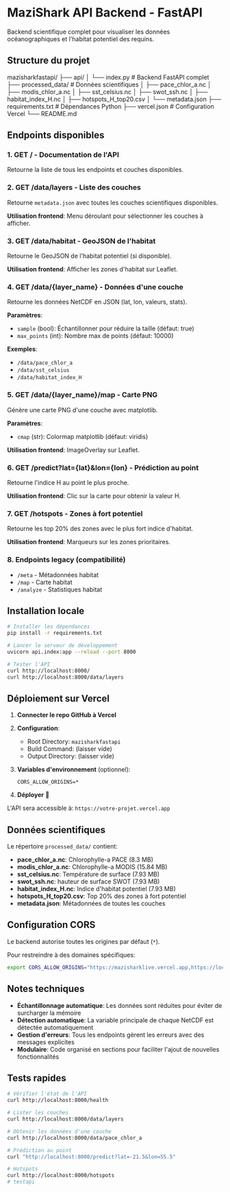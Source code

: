 # MaziShark API Backend - FastAPI

Backend scientifique complet pour visualiser les données océanographiques et l'habitat potentiel des requins.

## Structure du projet

mazisharkfastapi/
├── api/
│   └── index.py          # Backend FastAPI complet
├── processed_data/       # Données scientifiques
│   ├── pace_chlor_a.nc
│   ├── modis_chlor_a.nc
│   ├── sst_celsius.nc
│   ├── swot_ssh.nc
│   ├── habitat_index_H.nc
│   ├── hotspots_H_top20.csv
│   └── metadata.json
├── requirements.txt      # Dépendances Python
├── vercel.json          # Configuration Vercel
└── README.md

## Endpoints disponibles

### 1. **GET /** - Documentation de l'API
Retourne la liste de tous les endpoints et couches disponibles.

### 2. **GET /data/layers** - Liste des couches
Retourne `metadata.json` avec toutes les couches scientifiques disponibles.

**Utilisation frontend**: Menu déroulant pour sélectionner les couches à afficher.

### 3. **GET /data/habitat** - GeoJSON de l'habitat
Retourne le GeoJSON de l'habitat potentiel (si disponible).

**Utilisation frontend**: Afficher les zones d'habitat sur Leaflet.

### 4. **GET /data/{layer_name}** - Données d'une couche
Retourne les données NetCDF en JSON (lat, lon, valeurs, stats).

**Paramètres**:
- `sample` (bool): Échantillonner pour réduire la taille (défaut: true)
- `max_points` (int): Nombre max de points (défaut: 10000)

**Exemples**:
- `/data/pace_chlor_a`
- `/data/sst_celsius`
- `/data/habitat_index_H`

### 5. **GET /data/{layer_name}/map** - Carte PNG
Génère une carte PNG d'une couche avec matplotlib.

**Paramètres**:
- `cmap` (str): Colormap matplotlib (défaut: viridis)

**Utilisation frontend**: ImageOverlay sur Leaflet.

### 6. **GET /predict?lat={lat}&lon={lon}** - Prédiction au point
Retourne l'indice H au point le plus proche.

**Utilisation frontend**: Clic sur la carte pour obtenir la valeur H.

### 7. **GET /hotspots** - Zones à fort potentiel
Retourne les top 20% des zones avec le plus fort indice d'habitat.

**Utilisation frontend**: Marqueurs sur les zones prioritaires.

### 8. **Endpoints legacy** (compatibilité)
- `/meta` - Métadonnées habitat
- `/map` - Carte habitat
- `/analyze` - Statistiques habitat

## Installation locale

```bash
# Installer les dépendances
pip install -r requirements.txt

# Lancer le serveur de développement
uvicorn api.index:app --reload --port 8000

# Tester l'API
curl http://localhost:8000/
curl http://localhost:8000/data/layers
```

## Déploiement sur Vercel

1. **Connecter le repo GitHub à Vercel**
2. **Configuration**:
   - Root Directory: `mazisharkfastapi`
   - Build Command: (laisser vide)
   - Output Directory: (laisser vide)

3. **Variables d'environnement** (optionnel):
   ```
   CORS_ALLOW_ORIGINS=*
   ```

4. **Déployer** 🚀

L'API sera accessible à: `https://votre-projet.vercel.app`

## Données scientifiques

Le répertoire `processed_data/` contient:

- **pace_chlor_a.nc**: Chlorophylle-a PACE (8.3 MB)
- **modis_chlor_a.nc**: Chlorophylle-a MODIS (15.84 MB)
- **sst_celsius.nc**: Température de surface (7.93 MB)
- **swot_ssh.nc**: hauteur de surface SWOT (7.93 MB)
- **habitat_index_H.nc**: Indice d'habitat potentiel (7.93 MB)
- **hotspots_H_top20.csv**: Top 20% des zones à fort potentiel
- **metadata.json**: Métadonnées de toutes les couches

## Configuration CORS

Le backend autorise toutes les origines par défaut (`*`).

Pour restreindre à des domaines spécifiques:
```bash
export CORS_ALLOW_ORIGINS="https://mazisharklive.vercel.app,https://localhost:3000"
```

## Notes techniques

- **Échantillonnage automatique**: Les données sont réduites pour éviter de surcharger la mémoire
- **Détection automatique**: La variable principale de chaque NetCDF est détectée automatiquement
- **Gestion d'erreurs**: Tous les endpoints gèrent les erreurs avec des messages explicites
- **Modulaire**: Code organisé en sections pour faciliter l'ajout de nouvelles fonctionnalités

## Tests rapides

```bash
# Vérifier l'état de l'API
curl http://localhost:8000/health

# Lister les couches
curl http://localhost:8000/data/layers

# Obtenir les données d'une couche
curl http://localhost:8000/data/pace_chlor_a

# Prédiction au point
curl "http://localhost:8000/predict?lat=-21.5&lon=55.5"

# Hotspots
curl http://localhost:8000/hotspots
#   t e s t a p i  
 